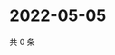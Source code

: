 # 2022-05-05

共 0 条

<!-- BEGIN WEIBO -->
<!-- 最后更新时间 Thu May 05 2022 06:15:58 GMT+0800 (China Standard Time) -->

<!-- END WEIBO -->
